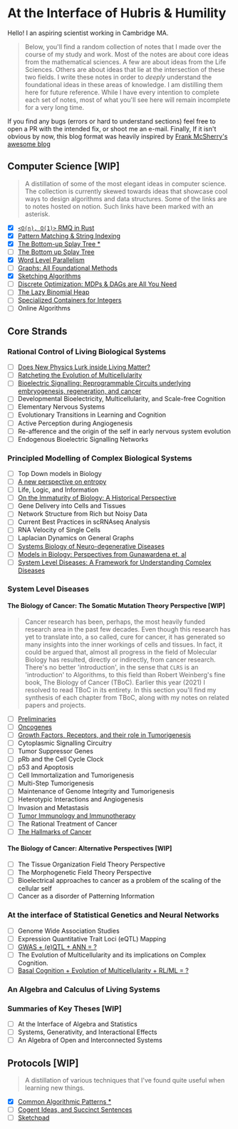 # At the Interface of Hubris & Humility

Hello! I an aspiring scientist working in Cambridge MA.

> Below, you'll find a random collection of notes that I made over the course of my study and work. Most of the notes are about core ideas from the mathematical sciences. A few are about ideas from the Life Sciences. Others are about ideas that lie at the intersection of these two fields. I write these notes in order to _deeply_ understand the foundational ideas in these areas of knowledge. I am distilling them here for future reference. While I have every intention to complete each set of notes, most of what you'll see here will remain incomplete for a very long time.

If you find any bugs (errors or hard to understand sections) feel free to open a PR with the intended fix, or shoot me an e-mail. Finally, If it isn't obvious by now, this blog format was heavily inspired by [Frank McSherry's awesome blog](https://github.com/frankmcsherry/blog)

## Computer Science [WIP]

> A distillation of some of the most elegant ideas in computer science. The collection is currently skewed towards ideas that showcase cool ways to design algorithms and data structures. Some of the links are to notes hosted on notion. Such links have been marked with an asterisk.

- [x]  [`<O(n), O(1)>` RMQ in Rust](https://github.com/jlikhuva/blog/blob/main/posts/rmq.md)
- [x]  [Pattern Matching & String Indexing](https://github.com/jlikhuva/blog/blob/main/posts/string_indexing.md)
- [x]  [The Bottom-up Splay Tree *](https://www.notion.so/Splay-Trees-3942f6942b7f4b06b5f666912f26a33a)
- [ ]  [The Bottom up Splay Tree](posts/splay.md)
- [x]  [Word Level Parallelism](https://github.com/jlikhuva/blog/blob/main/posts/wlp.md)
- [ ]  [Graphs: All Foundational Methods](posts/graphs.md)
- [x]  [Sketching Algorithms](posts/sketching.md)
- [ ]  [Discrete Optimization: MDPs & DAGs are All You Need](posts/optimization.md)
- [ ]  [The Lazy Binomial Heap](posts/binomial.md)
- [ ]  [Specialized Containers for Integers](posts/integer.md)
- [ ]  Online Algorithms

## Core Strands

### Rational Control of Living Biological Systems

- [ ] [Does New Physics Lurk inside Living Matter?](posts/new_physics.md)
- [ ] [Ratcheting the Evolution of Multicellularity](posts/ratchet.md)
- [ ] [Bioelectric Signalling: Reprogrammable Circuits underlying embryogenesis, regeneration, and cancer](posts/levin_cell_2021.md)
- [ ] Developmental Bioelectricity, Multicellularity, and Scale-free Cognition
- [ ] Elementary Nervous Systems
- [ ] Evolutionary Transitions in Learning and Cognition
- [ ] Active Perception during Angiogenesis
- [ ] Re-afference and the origin of the self in early nervous system evolution
- [ ] Endogenous Bioelectric Signalling Networks

### Principled Modelling of Complex Biological Systems

- [ ] Top Down models in Biology
- [ ] [A new perspective on entropy](posts/tdb_entropy.md)
- [ ] Life, Logic, and Information
- [ ]  [On the Immaturity of Biology: A Historical Perspective](posts/biology_immature.md)
- [ ]  Gene Delivery into Cells and Tissues
- [ ] Network Structure from Rich but Noisy Data
- [ ] Current Best Practices in scRNAseq Analysis
- [ ] RNA Velocity of Single Cells
- [ ] Laplacian Dynamics on General Graphs
- [ ]  [Systems Biology of Neuro-degenerative Diseases](posts/systems_biology.md)
- [ ]  [Models in Biology: Perspectives from Gunawardena et. al](posts/models.md)
- [ ]  [System Level Diseases: A Framework for Understanding Complex Diseases](posts/system_level.md)

### System Level Diseases

#### The Biology of Cancer: The Somatic Mutation Theory Perspective [WIP]

> Cancer research has been, perhaps, the most heavily funded research area in the past few decades. Even though this research has yet to translate into, a so called, cure for cancer, it has generated so many insights into the inner workings of cells and tissues. In fact, it could be argued that, almost all progress in the  field of Molecular Biology has resulted, directly or indirectly, from cancer research.
> There's no better 'introduction', in the sense that `CLRS` is an 'introduction' to Algorithms, to this field than Robert Weinberg's fine book, The Biology of Cancer (TBoC). Earlier this year (2021) I resolved to read TBoC in its entirety.
> In this section you'll find my synthesis of each chapter from TBoC, along with my notes on related papers and projects.

- [ ]  [Preliminaries](posts/prelim.md)
- [ ]  [Oncogenes](posts/oncogenes.md)
- [ ]  [Growth Factors, Receptors, and their role in Tumorigenesis](posts/gf_gr.md)
- [ ]  Cytoplasmic Signalling Circuitry
- [ ]  Tumor Suppressor Genes
- [ ]  pRb and the Cell Cycle Clock
- [ ]  p53 and Apoptosis
- [ ]  Cell Immortalization and Tumorigenesis
- [ ]  Multi-Step Tumorigenesis
- [ ]  Maintenance of Genome Integrity and Tumorigenesis
- [ ]  Heterotypic Interactions and Angiogenesis
- [ ]  Invasion and Metastasis
- [ ]  [Tumor Immunology and Immunotherapy](posts/immunotherapy.md)
- [ ]  The Rational Treatment of Cancer
- [ ]  [The Hallmarks of Cancer](posts/cancer_hallmarks.md)

#### The Biology of Cancer: Alternative Perspectives [WIP]

- [ ] The Tissue Organization Field Theory Perspective
- [ ] The Morphogenetic Field Theory Perspective
- [ ] Bioelectrical approaches to cancer as a problem of the scaling of the cellular self
- [ ] Cancer as a disorder of Patterning Information

### At the interface of Statistical Genetics and Neural Networks

- [ ] Genome Wide Association Studies
- [ ] Expression Quantitative Trait Loci (eQTL) Mapping
- [ ] [GWAS + (e)QTL + ANN = ?](posts/gwas_eqtl_nn.md)
- [ ] The Evolution of Multicellularity and its implications on Complex Cognition.
- [ ] [Basal Cognition + Evolution of Multicellularity + RL/ML = ?](posts/basal_rl.md)

### An Algebra and Calculus of Living Systems

### Summaries of Key Theses [WIP]

- [ ] At the Interface of Algebra and Statistics
- [ ] Systems, Generativity, and Interactional Effects
- [ ] An Algebra of Open and Interconnected Systems

## Protocols [WIP]

> A distillation of various techniques that I've found quite useful when learning new things.

- [x]  [Common Algorithmic Patterns *](https://www.notion.so/A-note-on-algorithmic-design-patterns-20e50d39c99945e3ad8dfb804177ab3f)
- [ ] [Cogent Ideas, and Succinct Sentences](posts/cogent.md)
- [ ] [Sketchpad](posts/a.md)

